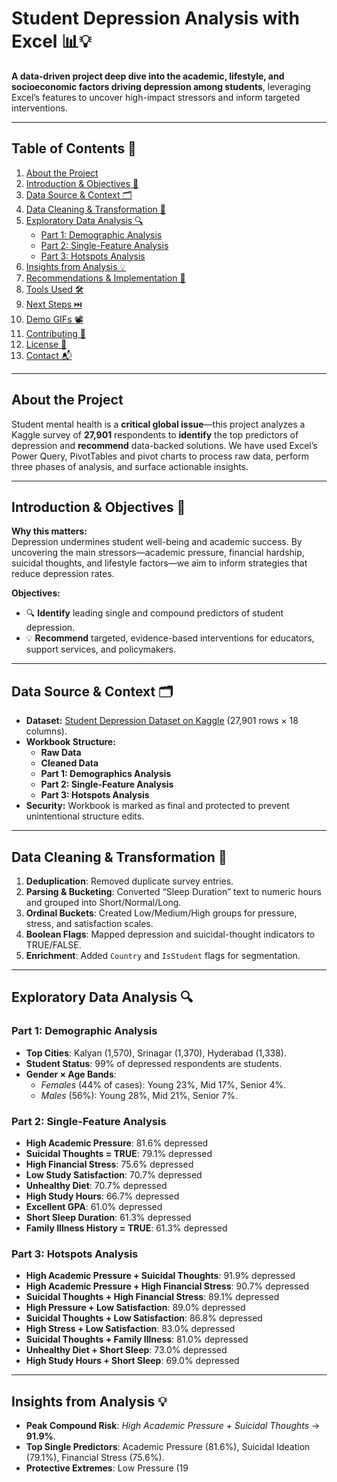 # Student Depression Analysis with Excel 📊💡

**A data-driven project deep dive into the academic, lifestyle, and socioeconomic factors driving depression among students**, leveraging Excel’s features to uncover high-impact stressors and inform targeted interventions.

---

## Table of Contents 📑

1. [About the Project](#about-the-project)  
2. [Introduction & Objectives 🎯](#introduction--objectives-)  
3. [Data Source & Context 🗂️](#data-source--context-️)  
4. [Data Cleaning & Transformation 🔄](#data-cleaning--transformation-)  
5. [Exploratory Data Analysis 🔍](#exploratory-data-analysis-)  
   - [Part 1: Demographic Analysis](#part-1-demographic-analysis)  
   - [Part 2: Single-Feature Analysis](#part-2-single-feature-analysis)  
   - [Part 3: Hotspots Analysis](#part-3-hotspots-analysis)  
6. [Insights from Analysis 💡](#insights-from-analysis-)  
7. [Recommendations & Implementation 🎯](#recommendations--implementation-)  
8. [Tools Used 🛠️](#tools-used-)  
9. [Next Steps ⏭️](#next-steps-)  
10. [Demo GIFs 📽️](#demo-gifs-)  
11. [Contributing 🤝](#contributing-)  
12. [License 📄](#license-)  
13. [Contact 📬](#contact-)

---

## About the Project

Student mental health is a **critical global issue**—this project analyzes a Kaggle survey of **27,901** respondents to **identify** the top predictors of depression and **recommend** data-backed solutions. We have used Excel’s Power Query, PivotTables and pivot charts to process raw data, perform three phases of analysis, and surface actionable insights.

---

## Introduction & Objectives 🎯

**Why this matters:**  
Depression undermines student well-being and academic success. By uncovering the main stressors—academic pressure, financial hardship, suicidal thoughts, and lifestyle factors—we aim to inform strategies that reduce depression rates.

**Objectives:**  
- 🔍 **Identify** leading single and compound predictors of student depression.  
- 💡 **Recommend** targeted, evidence-based interventions for educators, support services, and policymakers.

---

## Data Source & Context 🗂️

- **Dataset:** [Student Depression Dataset on Kaggle](https://www.kaggle.com/datasets/adilshamim8/student-depression-dataset) (27,901 rows × 18 columns).  
- **Workbook Structure:**  
  - **Raw Data**  
  - **Cleaned Data**  
  - **Part 1: Demographics Analysis**  
  - **Part 2: Single-Feature Analysis**  
  - **Part 3: Hotspots Analysis**  
- **Security:** Workbook is marked as final and protected to prevent unintentional structure edits.

---

## Data Cleaning & Transformation 🔄

1. **Deduplication**: Removed duplicate survey entries.  
2. **Parsing & Bucketing**: Converted “Sleep Duration” text to numeric hours and grouped into Short/Normal/Long.  
3. **Ordinal Buckets**: Created Low/Medium/High groups for pressure, stress, and satisfaction scales.  
4. **Boolean Flags**: Mapped depression and suicidal-thought indicators to TRUE/FALSE.  
5. **Enrichment**: Added `Country` and `IsStudent` flags for segmentation.

---

## Exploratory Data Analysis 🔍

### Part 1: Demographic Analysis  
- **Top Cities**: Kalyan (1,570), Srinagar (1,370), Hyderabad (1,338).  
- **Student Status**: 99% of depressed respondents are students.  
- **Gender × Age Bands**:  
  - *Females* (44% of cases): Young 23%, Mid 17%, Senior 4%.  
  - *Males* (56%): Young 28%, Mid 21%, Senior 7%.  

### Part 2: Single-Feature Analysis  
- **High Academic Pressure**: 81.6% depressed  
- **Suicidal Thoughts = TRUE**: 79.1% depressed  
- **High Financial Stress**: 75.6% depressed  
- **Low Study Satisfaction**: 70.7% depressed  
- **Unhealthy Diet**: 70.7% depressed  
- **High Study Hours**: 66.7% depressed  
- **Excellent GPA**: 61.0% depressed  
- **Short Sleep Duration**: 61.3% depressed  
- **Family Illness History = TRUE**: 61.3% depressed  

### Part 3: Hotspots Analysis  
- **High Academic Pressure + Suicidal Thoughts**: 91.9% depressed  
- **High Academic Pressure + High Financial Stress**: 90.7% depressed  
- **Suicidal Thoughts + High Financial Stress**: 89.1% depressed  
- **High Pressure + Low Satisfaction**: 89.0% depressed  
- **Suicidal Thoughts + Low Satisfaction**: 86.8% depressed  
- **High Stress + Low Satisfaction**: 83.0% depressed  
- **Suicidal Thoughts + Family Illness**: 81.0% depressed  
- **Unhealthy Diet + Short Sleep**: 73.0% depressed  
- **High Study Hours + Short Sleep**: 69.0% depressed  

---

## Insights from Analysis 💡

- **Peak Compound Risk**: *High Academic Pressure + Suicidal Thoughts* → **91.9%**.  
- **Top Single Predictors**: Academic Pressure (81.6%), Suicidal Ideation (79.1%), Financial Stress (75.6%).  
- **Protective Extremes**: Low Pressure (19
